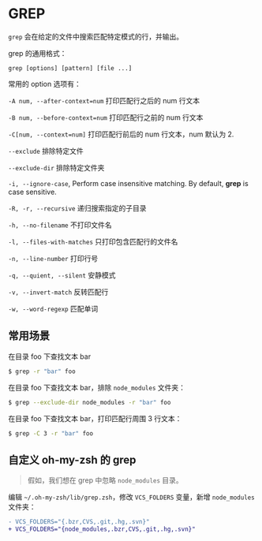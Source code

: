 # GREP

`grep` 会在给定的文件中搜索匹配特定模式的行，并输出。

grep 的通用格式：

```
grep [options] [pattern] [file ...]
```

常用的 option 选项有：

`-A num, --after-context=num` 打印匹配行之后的 num 行文本

`-B num, --before-context=num` 打印匹配行之前的 num 行文本

`-C[num, --context=num]` 打印匹配行前后的 num 行文本，num 默认为 2.

`--exclude` 排除特定文件

`--exclude-dir` 排除特定文件夹

`-i, --ignore-case`, Perform case insensitive matching. By default, **grep** is case sensitive. 

`-R, -r, --recursive` 递归搜索指定的子目录

`-h, --no-filename` 不打印文件名

`-l, --files-with-matches` 只打印包含匹配行的文件名

`-n, --line-number` 打印行号

`-q, --quient, --silent` 安静模式

`-v, --invert-match` 反转匹配行

`-w, --word-regexp` 匹配单词

## 常用场景

在目录 foo 下查找文本 bar

```sh
$ grep -r "bar" foo
```

在目录 foo 下查找文本 bar，排除 `node_modules` 文件夹：

```sh
$ grep --exclude-dir node_modules -r "bar" foo
```

在目录 foo 下查找文本 bar，打印匹配行周围 3 行文本：

```sh
$ grep -C 3 -r "bar" foo
```
## 自定义 oh-my-zsh 的 grep

> 假如，我们想在 grep 中忽略 `node_modules` 目录。

编辑 `~/.oh-my-zsh/lib/grep.zsh`，修改 `VCS_FOLDERS` 变量，新增 `node_modules` 文件夹：

```diff
- VCS_FOLDERS="{.bzr,CVS,.git,.hg,.svn}"
+ VCS_FOLDERS="{node_modules,.bzr,CVS,.git,.hg,.svn}"
```
